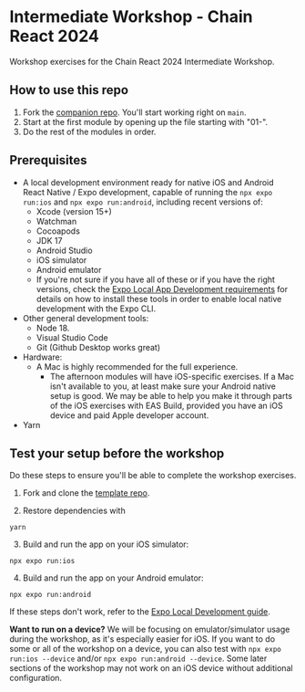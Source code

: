 # Intermediate Workshop - Chain React 2024

Workshop exercises for the Chain React 2024 Intermediate Workshop.

## How to use this repo

1. Fork the [companion repo](https://github.com/infinitered/cr-2024-intermediate-workshop-template). You'll start working right on `main`.
2. Start at the first module by opening up the file starting with "01-".
3. Do the rest of the modules in order.

## Prerequisites

- A local development environment ready for native iOS and Android React Native / Expo development, capable of running the `npx expo run:ios` and `npx expo run:android`, including recent versions of:
  - Xcode (version 15+)
  - Watchman
  - Cocoapods
  - JDK 17
  - Android Studio
  - iOS simulator
  - Android emulator
  - If you're not sure if you have all of these or if you have the right versions, check the [Expo Local App Development requirements](https://docs.expo.dev/guides/local-app-development/) for details on how to install these tools in order to enable local native development with the Expo CLI.
- Other general development tools:
  - Node 18.
  - Visual Studio Code
  - Git (Github Desktop works great)
- Hardware:
  - A Mac is highly recommended for the full experience.
    - The afternoon modules will have iOS-specific exercises. If a Mac isn't available to you, at least make sure your Android native setup is good. We may be able to help you make it through parts of the iOS exercises with EAS Build, provided you have an iOS device and paid Apple developer account.
- Yarn

## Test your setup before the workshop

Do these steps to ensure you'll be able to complete the workshop exercises.

1. Fork and clone the [template repo](https://github.com/infinitered/cr-2024-intermediate-workshop-template).

2. Restore dependencies with

```
yarn
```

3. Build and run the app on your iOS simulator:

```
npx expo run:ios
```

4. Build and run the app on your Android emulator:

```
npx expo run:android
```

If these steps don't work, refer to the [Expo Local Development guide](https://docs.expo.dev/guides/local-app-development/).

**Want to run on a device?** We will be focusing on emulator/simulator usage during the workshop, as it's especially easier for iOS. If you want to do some or all of the workshop on a device, you can also test with `npx expo run:ios --device` and/or `npx expo run:android --device`. Some later sections of the workshop may not work on an iOS device without additional configuration.